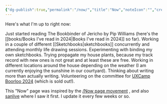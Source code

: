 ```yaml
---
{"dg-publish":true,"permalink":"/now/","title":"Now","noteIcon":"","created":"2022-12-18","updated":"2024-10-06"}
---
```



Here's what I'm up to right now:

Just started reading The Bookbinder of Jericho by Pip Williams (here's the [[books/Books I've read in 2024\|Books I've read in 2024]] so far). Working in a couple of different [[Sketchbooks\|sketchbooks]] concurrently and attending monthly life drawing sessions. Experimenting with binding my own sketchbooks. Trying propagate my house plants, because my track record with new ones is not great and at least these are free. Working in different locations around the house depending on the weather (I am currently enjoying the sunshine in our courtyard). Thinking about writing more than actually writing. Volunteering on the committee for [UXCamp Boorloo 2024](https://uxcamp.au/) (which is sold out!).

This "Now" page was inspired by the [/Now page movement](https://nownownow.com/about) , and also [sanlive](http://sanlive.com) where I saw it first. I update it every few weeks or so.